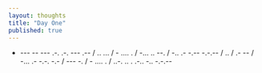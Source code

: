 ```yaml
---
layout: thoughts
title: "Day One"
published: true
---
```


- --- -- --- .-. .-. --- .-- / .. ... / - .... . / -... .. --. / -.. .- -.-- -.-.-- / .. / .- -- / -... .- -.-. -.- / --- -. / - .... . / ..-. .. . .-.. -.. -.-.--